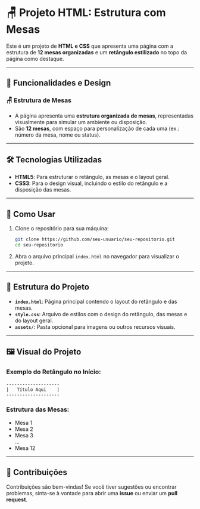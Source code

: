 

# 🪑 Projeto HTML: Estrutura com Mesas 

Este é um projeto de **HTML e CSS** que apresenta uma página com a estrutura de **12 mesas organizadas** e um **retângulo estilizado** no topo da página como destaque.  

---

## 🎨 Funcionalidades e Design  


### 🪑 **Estrutura de Mesas**  
- A página apresenta uma **estrutura organizada de mesas**, representadas visualmente para simular um ambiente ou disposição.  
- São **12 mesas**, com espaço para personalização de cada uma (ex.: número da mesa, nome ou status).  

---

## 🛠️ Tecnologias Utilizadas  

- **HTML5**: Para estruturar o retângulo, as mesas e o layout geral.  
- **CSS3**: Para o design visual, incluindo o estilo do retângulo e a disposição das mesas.  

---

## 🚀 Como Usar  

1. Clone o repositório para sua máquina:  
   ```bash
   git clone https://github.com/seu-usuario/seu-repositorio.git
   cd seu-repositorio
   ```  

2. Abra o arquivo principal `index.html` no navegador para visualizar o projeto.  

---

## 📂 Estrutura do Projeto  

- **`index.html`**: Página principal contendo o layout do retângulo e das mesas.  
- **`style.css`**: Arquivo de estilos com o design do retângulo, das mesas e do layout geral.  
- **`assets/`**: Pasta opcional para imagens ou outros recursos visuais.  

---

## 🖼️ Visual do Projeto  

### Exemplo do Retângulo no Início:  
```plaintext
--------------------
|   Título Aqui    |
--------------------
```  

### Estrutura das Mesas:  
- Mesa 1  
- Mesa 2  
- Mesa 3  
...  
- Mesa 12  

---

## 🤝 Contribuições  

Contribuições são bem-vindas! Se você tiver sugestões ou encontrar problemas, sinta-se à vontade para abrir uma **issue** ou enviar um **pull request**.  

